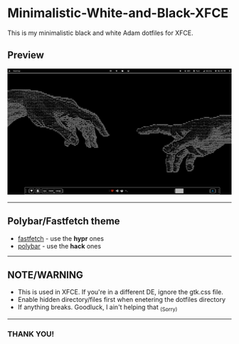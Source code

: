# Minimalistic-White-and-Black-XFCE
This is my minimalistic black and white Adam dotfiles for XFCE.

## Preview
![image preview](image-for-readme/image.png)

---

## Polybar/Fastfetch theme
- [fastfetch](https://github.com/LierB/fastfetch) - use the **hypr** ones
- [polybar](https://github.com/adi1090x/polybar-themes) - use the **hack** ones

---

## NOTE/WARNING
- This is used in XFCE. If you're in a different DE, ignore the gtk.css file.
- Enable hidden directory/files first when enetering the dotfiles directory
- If anything breaks. Goodluck, I ain't helping that <sub>(Sorry)</sub>

---

### THANK YOU!
